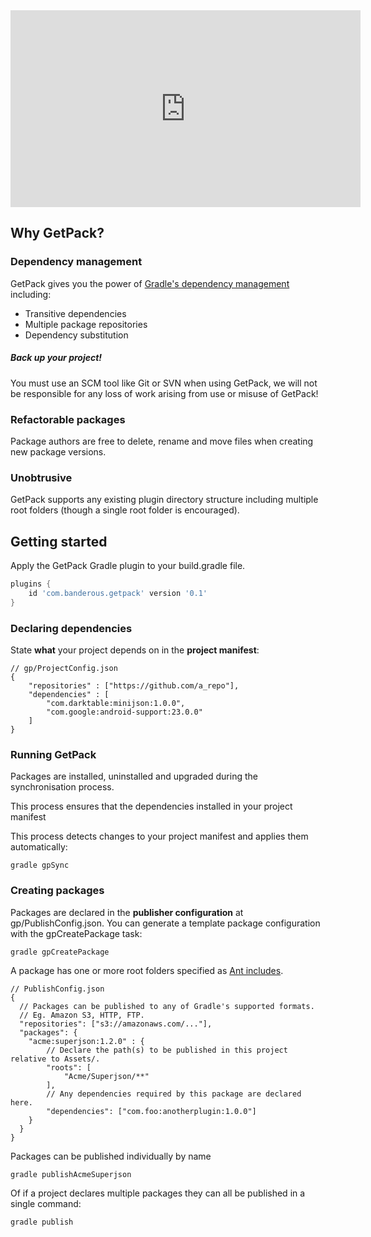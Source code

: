 <iframe width="560" height="315" src="https://www.youtube.com/embed/mMxtlVLgDkI" frameborder="0" allowfullscreen></iframe>

## Why GetPack?


### Dependency management

GetPack gives you the power of [Gradle's dependency management](https://docs.gradle.org/current/userguide/dependency_management.html) including:

* Transitive dependencies
* Multiple package repositories
* Dependency substitution

<div class="note warning">
  <h5>Back up your project!</h5>
  <p>
  You must use an SCM tool like Git or SVN when using GetPack, we will not be responsible for any loss of work arising from use or misuse of GetPack!
  </p>
</div>

### Refactorable packages

Package authors are free to delete, rename and move files when creating new package versions.

### Unobtrusive

GetPack supports any existing plugin directory structure including multiple root folders (though a single root folder is encouraged).

## Getting started

Apply the GetPack Gradle plugin to your build.gradle file.

```groovy
plugins {
    id 'com.banderous.getpack' version '0.1'
}
```


### Declaring dependencies

State **what** your project depends on in the **project manifest**:

```json-doc
// gp/ProjectConfig.json
{
    "repositories" : ["https://github.com/a_repo"],
    "dependencies" : [
        "com.darktable:minijson:1.0.0",
        "com.google:android-support:23.0.0"
    ]
}
```

### Running GetPack

Packages are installed, uninstalled and upgraded during the synchronisation process.

This process ensures that the dependencies installed in your project manifest


This process detects changes to your project manifest and applies them automatically:

```shell
gradle gpSync
```

### Creating packages

Packages are declared in the **publisher configuration** at gp/PublishConfig.json. You can generate a template package configuration with the gpCreatePackage task:

```shell
gradle gpCreatePackage
```

A package has one or more root folders specified as [Ant includes](https://ant.apache.org/manual/dirtasks.html).




```json-doc
// PublishConfig.json
{
  // Packages can be published to any of Gradle's supported formats.
  // Eg. Amazon S3, HTTP, FTP.
  "repositories": ["s3://amazonaws.com/..."],
  "packages": {
    "acme:superjson:1.2.0" : {
        // Declare the path(s) to be published in this project relative to Assets/.
        "roots": [
            "Acme/Superjson/**"
        ],
        // Any dependencies required by this package are declared here.
        "dependencies": ["com.foo:anotherplugin:1.0.0"]
    }
  }
}
```

Packages can be published individually by name

```shell
gradle publishAcmeSuperjson
```

Of if a project declares multiple packages they can all be published in a single command:

```shell
gradle publish
```
